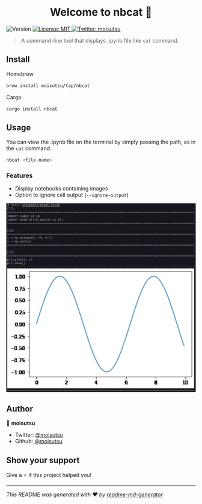 <h1 align="center">Welcome to nbcat 👋</h1>
<p>
  <img alt="Version" src="https://img.shields.io/crates/v/nbcat.svg" />
  <a href="https://github.com/moisutsu/nbcat/blob/master/LICENSE" target="_blank">
    <img alt="License: MIT" src="https://img.shields.io/badge/License-MIT-yellow.svg" />
  </a>
  <a href="https://twitter.com/moisutsu" target="_blank">
    <img alt="Twitter: moisutsu" src="https://img.shields.io/twitter/follow/moisutsu.svg?style=social" />
  </a>
</p>

> A command-line tool that displays .ipynb file like `cat` command.

## Install

Homebrew

```sh
brew install moisutsu/tap/nbcat
```

Cargo

```sh
cargo install nbcat
```

## Usage

You can view the .ipynb file on the terminal by simply passing the path, as in the `cat` command.

```sh
nbcat <file-name>
```

### Features

- Display notebooks containing images
- Option to ignore cell output (`--ignore-output`)

![Display notebook include graph](image/display_notebook_include_graph.png)

## Author

👤 **moisutsu**

* Twitter: [@moisutsu](https://twitter.com/moisutsu)
* Github: [@moisutsu](https://github.com/moisutsu)

## Show your support

Give a ⭐️ if this project helped you!

***
_This README was generated with ❤️ by [readme-md-generator](https://github.com/kefranabg/readme-md-generator)_
